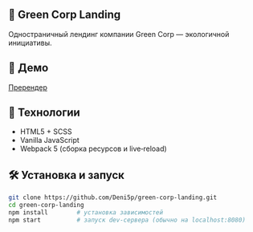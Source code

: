 ## 🚀 Green Corp Landing

Одностраничный лендинг компании Green Corp — экологичной инициативы.

## 🔗 Демо

[Пререндер](https://deni5p.github.io/green-corp-landing/)  

## 🧰 Технологии

- HTML5 + SCSS
- Vanilla JavaScript
- Webpack 5 (сборка ресурсов и live‑reload)

## 🛠 Установка и запуск

```bash
git clone https://github.com/Deni5p/green-corp-landing.git
cd green-corp-landing
npm install        # установка зависимостей
npm start          # запуск dev-сервера (обычно на localhost:8080)
